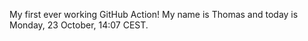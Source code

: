 My first ever working GitHub Action!
My name is Thomas and today is Monday, 23 October, 14:07 CEST. 
